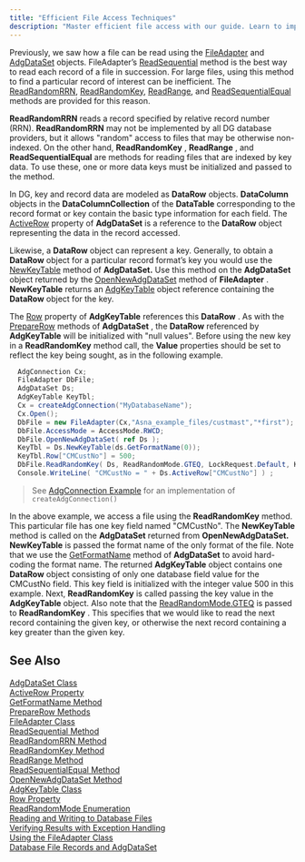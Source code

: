 ```yaml
---
title: "Efficient File Access Techniques"
description: "Master efficient file access with our guide. Learn to improve performance and security when accessing files in your applications."
---
```


Previously, we saw how a file can be read using the [ FileAdapter](/reference/datagate/datagate-client/file-adapter.html) and [AdgDataSet](/reference/datagate/datagate-client/adg-data-set.html) objects. FileAdapter’s [ReadSequential](/reference/datagate/datagate-client/file-adapter-readsequential.html) method is the best way to read each record of a file in succession. For large files, using this method to find a particular record of interest can be inefficient. The [ReadRandomRRN](/reference/datagate/datagate-client/file-adapter-readrandomrrn.html), [ReadRandomKey](/reference/datagate/datagate-client/file-adapter-readrandomkey.html), [ ReadRange](/reference/datagate/datagate-client/file-adapter-readrange.html), and [ReadSequentialEqual](/reference/datagate/datagate-client/file-adapter-readsequentialequal.html) methods are provided for this reason.

**ReadRandomRRN** reads a record specified by relative record number (RRN). **ReadRandomRRN** may not be implemented by all DG database providers, but it allows "random" access to files that may be otherwise non-indexed. On the other hand, **ReadRandomKey** , **ReadRange** , and **ReadSequentialEqual** are methods for reading files that are indexed by key data. To use these, one or more data keys must be initialized and passed to the method.

In DG, key and record data are modeled as **DataRow** objects. **DataColumn** objects in the **DataColumnCollection** of the **DataTable** corresponding to the record format or key contain the basic type information for each field. The [ActiveRow](/reference/datagate/datagate-client/adg-data-set.html#properties) property of **AdgDataSet** is a reference to the **DataRow** object representing the data in the record accessed. 

Likewise, a **DataRow** object can represent a key. Generally, to obtain a **DataRow** object for a particular record format’s key you would use the [NewKeyTable](/reference/datagate/datagate-client/adg-data-set-newkeytable.html) method of **AdgDataSet.** Use this method on the **AdgDataSet** object returned by the [OpenNewAdgDataSet](/reference/datagate/datagate-client/file-adapter-opennewadgdataset.html) method of **FileAdapter** . **NewKeyTable** returns an [AdgKeyTable](/reference/datagate/datagate-client/adg-key-table.html) object reference containing the **DataRow** object for the key.

The [Row](/reference/datagate/datagate-client/adg-key-table.html#properties) property of **AdgKeyTable** references this **DataRow** . As with the [ PrepareRow](/reference/datagate/datagate-client/adg-data-set-preparerow.html) methods of **AdgDataSet** , the **DataRow** referenced by **AdgKeyTable** will be initialized with "null values". Before using the new key in a **ReadRandomKey** method call, the **Value** properties should be set to reflect the key being sought, as in the following example.

```cs 
  AdgConnection Cx;
  FileAdapter DbFile;
  AdgDataSet Ds;
  AdgKeyTable KeyTbl;
  Cx = createAdgConnection("MyDatabaseName");
  Cx.Open();
  DbFile = new FileAdapter(Cx,"Asna_example_files/custmast","*first");
  DbFile.AccessMode = AccessMode.RWCD;
  DbFile.OpenNewAdgDataSet( ref Ds );
  KeyTbl = Ds.NewKeyTable(ds.GetFormatName(0));
  KeyTbl.Row["CMCustNo"] = 500;
  DbFile.ReadRandomKey( Ds, ReadRandomMode.GTEQ, LockRequest.Default, KeyTbl );
  Console.WriteLine( "CMCustNo = " + Ds.ActiveRow["CMCustNo"] ) ;
```

> See [AdgConnection Example](/reference/datagate/datagate-client/adg-connection.html#create-an-adgconnection) for an implementation of `createAdgConnection()`

In the above example, we access a file using the **ReadRandomKey** method. This particular file has one key field named "CMCustNo". The **NewKeyTable** method is called on the **AdgDataSet** returned from **OpenNewAdgDataSet.** **NewKeyTable** is passed the format name of the only format of the file. Note that we use the [GetFormatName](/reference/datagate/datagate-client/adg-data-set-getformatname.html) method of **AdgDataSet** to avoid hard-coding the format name. The returned **AdgKeyTable** object contains one **DataRow** object consisting of only one database field value for the CMCustNo field. This key field is initialized with the integer value 500 in this example. Next, **ReadRandomKey** is called passing the key value in the **AdgKeyTable** object. Also note that the [ ReadRandomMode.GTEQ](/reference/datagate/datagate-common/read-random-mode.html) is passed to **ReadRandomKey** . This specifies that we would like to read the next record containing the given key, or otherwise the next record containing a key greater than the given key.
## See Also


[AdgDataSet Class](/reference/datagate/datagate-client/adg-data-set.html) <br />
[ActiveRow Property](/reference/datagate/datagate-client/adg-data-set.html#properties) <br />
[GetFormatName Method](/reference/datagate/datagate-client/adg-data-set-getformatname.html) <br />
[PrepareRow Methods](/reference/datagate/datagate-client/adg-data-set-preparerow.html) <br />
[FileAdapter Class](/reference/datagate/datagate-client/file-adapter.html) <br />
[ReadSequential Method](/reference/datagate/datagate-client/file-adapter-readsequential.html) <br />
[ReadRandomRRN Method](/reference/datagate/datagate-client/file-adapter-readrandomrrn.html) <br />
[ReadRandomKey Method](/reference/datagate/datagate-client/file-adapter-readrandomkey.html) <br />
[ReadRange Method](/reference/datagate/datagate-client/file-adapter-readrange.html) <br />
[ReadSequentialEqual Method](/reference/datagate/datagate-client/file-adapter-readsequentialequal.html) <br />
[OpenNewAdgDataSet Method](/reference/datagate/datagate-client/file-adapter-opennewadgdataset.html) <br />
[AdgKeyTable Class](/reference/datagate/datagate-client/adg-key-table.html) <br />
[Row Property](/reference/datagate/datagate-client/adg-key-table.html#properties) <br />
[ReadRandomMode Enumeration](/reference/datagate/datagate-common/read-random-mode.html) <br />
[Reading and Writing to Database Files](readingand-writingto-database-files.html)<br />
[Verifying Results with Exception Handling](verifying-resultswith-exception-handling.html)<br />
[Using the FileAdapter Class](usingthe-file-adapter-class.html)<br />
[Database File Records and AdgDataSet](database-file-recordsand-adg-dataset.html)

